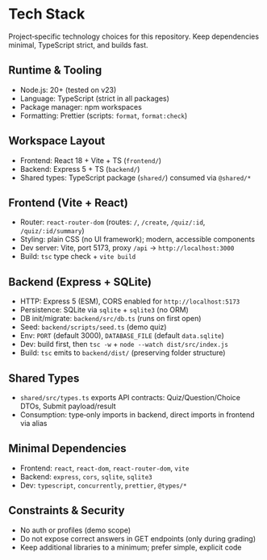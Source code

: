 # Tech Stack

Project‑specific technology choices for this repository. Keep dependencies minimal, TypeScript strict, and builds fast.

## Runtime & Tooling
- Node.js: 20+ (tested on v23)
- Language: TypeScript (strict in all packages)
- Package manager: npm workspaces
- Formatting: Prettier (scripts: `format`, `format:check`)

## Workspace Layout
- Frontend: React 18 + Vite + TS (`frontend/`)
- Backend: Express 5 + TS (`backend/`)
- Shared types: TypeScript package (`shared/`) consumed via `@shared/*`

## Frontend (Vite + React)
- Router: `react-router-dom` (routes: `/`, `/create`, `/quiz/:id`, `/quiz/:id/summary`)
- Styling: plain CSS (no UI framework); modern, accessible components
- Dev server: Vite, port 5173, proxy `/api` → `http://localhost:3000`
- Build: `tsc` type check + `vite build`

## Backend (Express + SQLite)
- HTTP: Express 5 (ESM), CORS enabled for `http://localhost:5173`
- Persistence: SQLite via `sqlite` + `sqlite3` (no ORM)
- DB init/migrate: `backend/src/db.ts` (runs on first open)
- Seed: `backend/scripts/seed.ts` (demo quiz)
- Env: `PORT` (default 3000), `DATABASE_FILE` (default `data.sqlite`)
- Dev: build first, then `tsc -w` + `node --watch dist/src/index.js`
- Build: `tsc` emits to `backend/dist/` (preserving folder structure)

## Shared Types
- `shared/src/types.ts` exports API contracts: Quiz/Question/Choice DTOs, Submit payload/result
- Consumption: type‑only imports in backend, direct imports in frontend via alias

## Minimal Dependencies
- Frontend: `react`, `react-dom`, `react-router-dom`, `vite`
- Backend: `express`, `cors`, `sqlite`, `sqlite3`
- Dev: `typescript`, `concurrently`, `prettier`, `@types/*`

## Constraints & Security
- No auth or profiles (demo scope)
- Do not expose correct answers in GET endpoints (only during grading)
- Keep additional libraries to a minimum; prefer simple, explicit code
